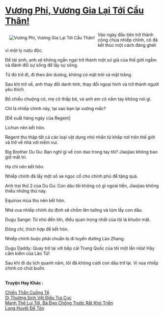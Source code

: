 <a href="https://truyentiki.com/vuong-phi-vuong-gia-lai-toi-cau-than.31881/" title="Vương Phi, Vương Gia Lại Tới Cầu Thân!"><h1>Vương Phi, Vương Gia Lại Tới Cầu Thân!</h1></a><div style="display:table"><img align="right" style="float: left; padding: 10px;" src="https://truyentiki.com/a/img/str/src/31881.jpg" alt="Vương Phi, Vương Gia Lại Tới Cầu Thân!">Vào ngày đầu tiên trở thành công chúa nhiếp chính, cô đã kết thúc một cách đáng ghét vì một ly rượu độc. <p></p> Để tái sinh, anh sẽ không ngần ngại trở thành một sứ giả của thế giới ngầm và đánh đổi sự sống để lấy sự sống. <p></p> Từ đó trở đi, đi theo âm dương, không có mặt trời và mặt trăng. <p></p> Sau khi trở về, anh thay đổi danh tính, thay đổi ngoại hình và trở thành người yêu thích. <p></p> Bố chiều chuộng cô, mẹ cô thấp bé, và anh em cô nắm tay không nói gì. <p></p> Chỉ là nhiếp chính này, tại sao bạn lại vướng mắc? <p></p> [Đề xuất hàng ngày của Regent] <p></p> Lichun nên kết hôn. <p></p> Regent thu thập tất cả các loại vật dụng nhỏ nhắn từ khắp nơi trên thế giới và trở về nhà với niềm vui. <p></p> Big Brother Du Gu: Bạn nghĩ gì về con dao trong tay tôi? Jiaojiao không bao giờ mất trí. <p></p> Hạ chí nên kết hôn. <p></p> Nhiếp chính đã lấy một số xe ngọc cổ cho chính phủ để tặng quà. <p></p> Anh trai thứ 2 của Du Gu: Con dâu tôi không có gì ngoài tiền, Jiaojiao không thiếu những thứ này. <p></p> Equinox mùa thu nên kết hôn. <p></p> Nhà vua nhiếp chính dự định sẽ chồm lên tường và túm lấy con dâu. <p></p> Dugu Sange: Từ nhỏ đến lớn, điều quan trọng nhất của tôi là khuôn mặt. <p></p> Đông chí, thích hợp để kết hôn. <p></p> Nhiếp chính buộc phải chuẩn bị đi tuyến đường Lào Zhang. <p></p> Dugu Daddy: Quay trở lại với bắp cải Trung Quốc của tôi một lần nữa! Hãy cầm kiếm của Lão Tử! <p></p> Sau khi đi du lịch quanh năm, tôi đã không cưới con dâu trở lại. Vị vua nhiếp chính có chút buồn.</div><p><br><b>Truyện Hay Khác :</b></p><a href="https://truyentiki.com/chien-than-cuong-te.31880/" alt="Chiến Thần Cuồng Tế">Chiến Thần Cuồng Tế</a><br/><a href="https://truyentiki.wordpress.com/2020/06/08/di-thuong-sinh-vat-dieu-tra-cuc/" alt="Dị Thường Sinh Vật Điều Tra Cục">Dị Thường Sinh Vật Điều Tra Cục</a><br/><a href="https://github.com/nownovels/top500/tree/master/truyenhay/33909/" alt="Manh Thê Lui Tới, Bá Đạo Chồng Trước Rất Khó Triền">Manh Thê Lui Tới, Bá Đạo Chồng Trước Rất Khó Triền</a><br/><a href="https://truyentiki.wordpress.com/2020/06/08/long-huyet-de-ton/" alt="Long Huyết Đế Tôn">Long Huyết Đế Tôn</a><br/>